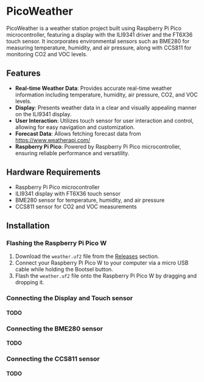 # PicoWeather

PicoWeather is a weather station project built using Raspberry Pi Pico microcontroller, featuring a display with the ILI9341 driver and the FT6X36 touch sensor. It incorporates environmental sensors such as BME280 for measuring temperature, humidity, and air pressure, along with CCS811 for monitoring CO2 and VOC levels.

## Features

- **Real-time Weather Data**: Provides accurate real-time weather information including temperature, humidity, air pressure, CO2, and VOC levels.
- **Display**: Presents weather data in a clear and visually appealing manner on the ILI9341 display.
- **User Interaction**: Utilizes touch sensor for user interaction and control, allowing for easy navigation and customization.
- **Forecast Data**: Allows fetching forecast data from https://www.weatherapi.com/
- **Raspberry Pi Pico**: Powered by Raspberry Pi Pico microcontroller, ensuring reliable performance and versatility.

## Hardware Requirements

- Raspberry Pi Pico microcontroller
- ILI9341 display with FT6X36 touch sensor
- BME280 sensor for temperature, humidity, and air pressure
- CCS811 sensor for CO2 and VOC measurements

## Installation
### Flashing the Raspberry Pi Pico W

1. Download the `weather.uf2` file from the [Releases](https://github.com/DarkIceXD/PicoWeather/releases) section.
2. Connect your Raspberry Pi Pico W to your computer via a micro USB cable while holding the Bootsel button.
3. Flash the `weather.uf2` file onto the Raspberry Pi Pico W by dragging and dropping it.

### Connecting the Display and Touch sensor

#### TODO

### Connecting the BME280 sensor

#### TODO


### Connecting the CCS811 sensor

#### TODO
